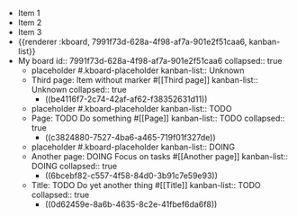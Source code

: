 - Item 1
- Item 2
- Item 3
- {{renderer :kboard, 7991f73d-628a-4f98-af7a-901e2f51caa6, kanban-list}}
- My board
  id:: 7991f73d-628a-4f98-af7a-901e2f51caa6
  collapsed:: true
  - placeholder #.kboard-placeholder
    kanban-list:: Unknown
  - Third page: Item without marker #[[Third page]]
    kanban-list:: Unknown
    collapsed:: true
    - ((be4116f7-2c74-42af-af62-f38352631d11))
  - placeholder #.kboard-placeholder
    kanban-list:: TODO
  - Page: TODO Do something #[[Page]]
    kanban-list:: TODO
    collapsed:: true
    - ((c3824880-7527-4ba6-a465-719f01f327de))
  - placeholder #.kboard-placeholder
    kanban-list:: DOING
  - Another page: DOING Focus on tasks #[[Another page]]
    kanban-list:: DOING
    collapsed:: true
    - ((6bcebf82-c557-4f58-84d0-3b91c7e59e93))
  - Title: TODO Do yet another thing #[[Title]]
    kanban-list:: TODO
    collapsed:: true
    - ((0d62459e-8a6b-4635-8c2e-41fbef6da6f8))
